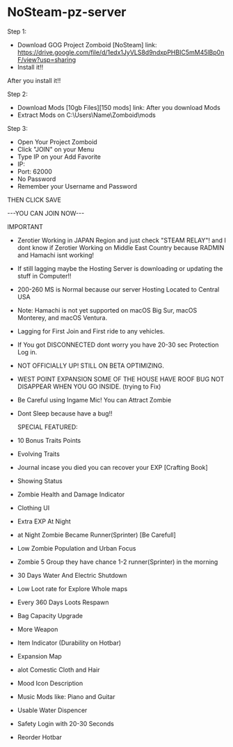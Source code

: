 

# NoSteam-pz-server

Step 1: 
- Download GOG Project Zomboid [NoSteam]
link: https://drive.google.com/file/d/1edx1JyVLS8d9ndxpPHBIC5mM45lBp0nF/view?usp=sharing
- Install it!!

After you install it!!

Step 2:
- Download Mods [10gb Files][150 mods]
link: 
After you download Mods
- Extract Mods on C:\Users\Name\Zomboid\mods

Step 3:
- Open Your Project Zomboid
- Click "JOIN" on your Menu
- Type IP on your Add Favorite
- IP: 
- Port: 62000
- No Password
- Remember your Username and Password
 
THEN CLICK SAVE

---YOU CAN JOIN NOW---



IMPORTANT

- Zerotier Working in JAPAN Region and just check "STEAM RELAY"! and I dont know if Zerotier Working on  Middle East Country because RADMIN and Hamachi isnt working!
- If still lagging maybe the Hosting Server is downloading or updating the stuff in Computer!!
- 200-260 MS is Normal because our server Hosting Located to Central USA
- Note: Hamachi is not yet supported on macOS Big Sur, macOS Monterey, and macOS Ventura.
- Lagging for First Join and First ride to any vehicles.
- If You got DISCONNECTED dont worry you have 20-30 sec Protection Log in.
- NOT OFFICIALLY UP! STILL ON BETA OPTIMIZING.
- WEST POINT EXPANSION SOME OF THE HOUSE HAVE ROOF BUG NOT DISAPPEAR WHEN YOU GO INSIDE. (trying to Fix)
- Be Careful using Ingame Mic! You can Attract Zombie
- Dont Sleep because have a bug!!


  SPECIAL FEATURED:

- 10 Bonus Traits Points
- Evolving Traits
- Journal incase you died you can recover your EXP [Crafting Book]
- Showing Status
- Zombie Health and Damage Indicator
- Clothing UI
- Extra EXP At Night
- at Night Zombie Became Runner(Sprinter) [Be Carefull]
- Low Zombie Population and Urban Focus
- Zombie 5 Group they have chance 1-2 runner(Sprinter) in the morning
- 30 Days Water And Electric Shutdown
- Low Loot rate for Explore Whole maps
- Every 360 Days Loots Respawn 
- Bag Capacity Upgrade
- More Weapon
- Item Indicator (Durability on Hotbar)
- Expansion Map 
- alot Comestic Cloth and Hair
- Mood Icon Description
- Music Mods like: Piano and Guitar
- Usable Water Dispencer
- Safety Login with 20-30 Seconds
- Reorder Hotbar
